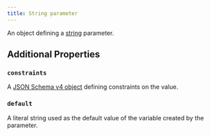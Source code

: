 ```yaml
---
title: String parameter
---
```


An object defining a [string](../../types/number.md) parameter.

## Additional Properties

### `constraints`

A [JSON Schema v4 object](https://tools.ietf.org/html/draft-wright-json-schema-00) defining constraints on the value.

### `default`

A literal string used as the default value of the variable created by the parameter.
